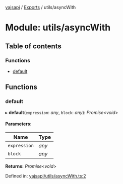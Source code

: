 [yajsapi](../README.md) / [Exports](../modules.md) / utils/asyncWith

# Module: utils/asyncWith

## Table of contents

### Functions

- [default](utils_asyncwith.md#default)

## Functions

### default

▸ **default**(`expression`: *any*, `block`: *any*): *Promise*<*void*\>

#### Parameters:

Name | Type |
------ | ------ |
`expression` | *any* |
`block` | *any* |

**Returns:** *Promise*<*void*\>

Defined in: [yajsapi/utils/asyncWith.ts:2](https://github.com/golemfactory/yajsapi/blob/289a25a/yajsapi/utils/asyncWith.ts#L2)
